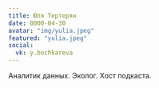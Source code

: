 ```yaml
---
title: Юля Тертерян
date: 0000-04-30
avatar: "img/yulia.jpeg"
featured: "yulia.jpeg"
social:
  vk: y.bochkareva
---
```

Аналитик данных. Эколог. Хост подкаста.
